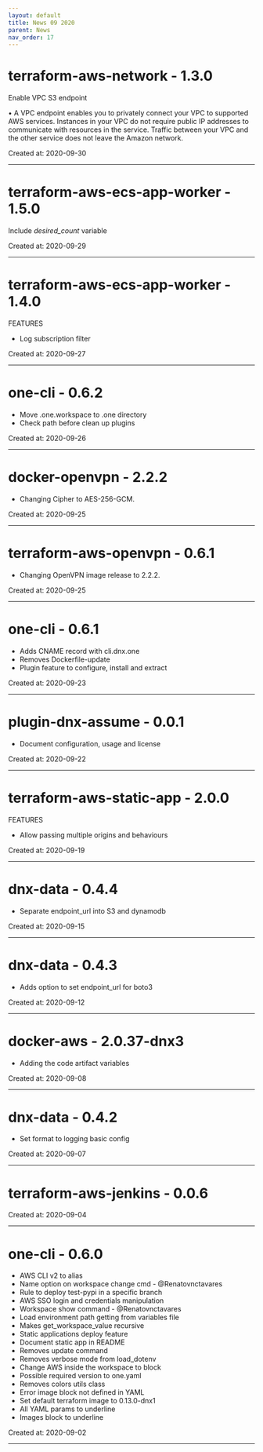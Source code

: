 ```yaml
---
layout: default
title: News 09 2020
parent: News
nav_order: 17
---
```




# terraform-aws-network - 1.3.0
Enable VPC S3 endpoint

• A VPC endpoint enables you to privately connect your VPC to supported AWS services. Instances in your VPC do not require public IP addresses to communicate with resources in the service. Traffic between your VPC and the other service does not leave the Amazon network.

Created at: 2020-09-30

---


# terraform-aws-ecs-app-worker - 1.5.0
Include *desired_count* variable

Created at: 2020-09-29

---


# terraform-aws-ecs-app-worker - 1.4.0
FEATURES
- Log subscription filter

Created at: 2020-09-27

---


# one-cli - 0.6.2
- Move .one.workspace to .one directory
- Check path before clean up plugins

Created at: 2020-09-26

---


# docker-openvpn - 2.2.2
- Changing Cipher to AES-256-GCM.


Created at: 2020-09-25

---


# terraform-aws-openvpn - 0.6.1
- Changing OpenVPN image release to 2.2.2.

Created at: 2020-09-25

---


# one-cli - 0.6.1
-  Adds CNAME record with cli.dnx.one
- Removes Dockerfile-update
- Plugin feature to configure, install and extract

Created at: 2020-09-23

---


# plugin-dnx-assume - 0.0.1
- Document configuration, usage and license

Created at: 2020-09-22

---


# terraform-aws-static-app - 2.0.0
FEATURES
- Allow passing multiple origins and behaviours

Created at: 2020-09-19

---


# dnx-data - 0.4.4
- Separate endpoint_url into S3 and dynamodb


Created at: 2020-09-15

---


# dnx-data - 0.4.3
- Adds option to set endpoint_url for boto3

Created at: 2020-09-12

---


# docker-aws - 2.0.37-dnx3
- Adding the code artifact variables

Created at: 2020-09-08

---


# dnx-data - 0.4.2
- Set format to logging basic config

Created at: 2020-09-07

---


# terraform-aws-jenkins - 0.0.6


Created at: 2020-09-04

---


# one-cli - 0.6.0
- AWS CLI v2 to alias
- Name option on workspace change cmd - @Renatovnctavares
- Rule to deploy test-pypi in a specific branch
- AWS SSO login and credentials manipulation
- Workspace show command - @Renatovnctavares
- Load environment path getting from variables file
- Makes get_workspace_value recursive
- Static applications deploy feature
- Document static app in README
- Removes update command
- Removes verbose mode from load_dotenv
- Change AWS inside the workspace to block
- Possible required version to one.yaml
- Removes colors utils class
- Error image block not defined in YAML
- Set default terraform image to 0.13.0-dnx1
- All YAML params to underline
- Images block to underline

Created at: 2020-09-02

---

